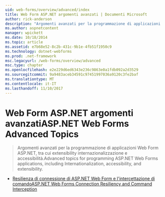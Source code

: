 ```yaml
---
uid: web-forms/overview/advanced/index
title: Web Form ASP.NET argomenti avanzati | Documenti Microsoft
author: rick-anderson
description: "Argomenti avanzati per la programmazione di applicazioni Web Form ASP.NET, tra cui extensibility internazionalizzazione e accessibilità."
ms.author: aspnetcontent
manager: wpickett
ms.date: 10/18/2014
ms.topic: article
ms.assetid: e7b68e52-8c2b-431c-9b1e-4fb51f1950c9
ms.technology: dotnet-webforms
ms.prod: .net-framework
msc.legacyurl: /web-forms/overview/advanced
msc.type: chapter
ms.openlocfilehash: e2e229d6ed6343e236c9863e0a1fdb092a2d3529
ms.sourcegitcommit: 9a9483aceb34591c97451997036a9120c3fe2baf
ms.translationtype: MT
ms.contentlocale: it-IT
ms.lasthandoff: 11/10/2017
---
```

<a name="aspnet-web-forms-advanced-topics"></a><span data-ttu-id="6e0da-103">Web Form ASP.NET argomenti avanzati</span><span class="sxs-lookup"><span data-stu-id="6e0da-103">ASP.NET Web Forms Advanced Topics</span></span>
====================
> <span data-ttu-id="6e0da-104">Argomenti avanzati per la programmazione di applicazioni Web Form ASP.NET, tra cui extensibility internazionalizzazione e accessibilità.</span><span class="sxs-lookup"><span data-stu-id="6e0da-104">Advanced topics for programming ASP.NET Web Forms applications, including Internationalization, accessibility, and extensibility.</span></span>


- [<span data-ttu-id="6e0da-105">Resilienza di connessione di ASP.NET Web Form e l'intercettazione di comando</span><span class="sxs-lookup"><span data-stu-id="6e0da-105">ASP.NET Web Forms Connection Resiliency and Command Interception</span></span>](aspnet-web-forms-connection-resiliency-and-command-interception.md)
